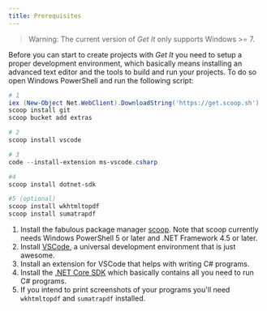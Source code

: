 ```yaml
---
title: Prerequisites
---
```


> Warning: The current version of *Get It* only supports Windows >= 7.

Before you can start to create projects with *Get It* you need to setup a proper development environment, which basically means installing an advanced text editor and the tools to build and run your projects. To do so open Windows PowerShell and run the following script:

```powershell
# 1
iex (New-Object Net.WebClient).DownloadString('https://get.scoop.sh')
scoop install git
scoop bucket add extras

# 2
scoop install vscode

# 3
code --install-extension ms-vscode.csharp

#4
scoop install dotnet-sdk

#5 (optional)
scoop install wkhtmltopdf
scoop install sumatrapdf
```

1. Install the fabulous package manager [scoop](https://scoop.sh/). Note that scoop currently needs Windows PowerShell 5 or later and .NET Framework 4.5 or later.
1. Install [VSCode](https://code.visualstudio.com/), a universal development environment that is just awesome.
1. Install an extension for VSCode that helps with writing C# programs.
1. Install the [.NET Core SDK](https://www.microsoft.com/net/) which basically contains all you need to run C# programs.
1. If you intend to print screenshots of your programs you'll need `wkhtmltopdf` and `sumatrapdf` installed.
